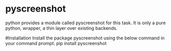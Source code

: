 # pyscreenshot
python provides a module called pyscreenshot for this task. It is only a pure python, wrapper, a thin layer over existing backends.

#Installation
Install the package pyscreenshot using the below command in your command prompt.
pip install pyscreenshot


